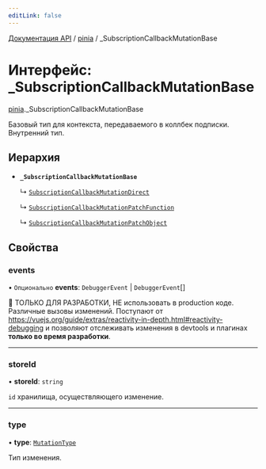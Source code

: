 ```yaml
---
editLink: false
---
```


[Документация API](../index.md) / [pinia](../modules/pinia.md) / \_SubscriptionCallbackMutationBase

# Интерфейс: \_SubscriptionCallbackMutationBase

[pinia](../modules/pinia.md)._SubscriptionCallbackMutationBase

Базовый тип для контекста, передаваемого в коллбек подписки. Внутренний тип.

## Иерархия

- **`_SubscriptionCallbackMutationBase`**

  ↳ [`SubscriptionCallbackMutationDirect`](pinia.SubscriptionCallbackMutationDirect.md)

  ↳ [`SubscriptionCallbackMutationPatchFunction`](pinia.SubscriptionCallbackMutationPatchFunction.md)

  ↳ [`SubscriptionCallbackMutationPatchObject`](pinia.SubscriptionCallbackMutationPatchObject.md)

## Свойства

### events

• `Опционально` **events**: `DebuggerEvent` \| `DebuggerEvent`[]

🔴 ТОЛЬКО ДЛЯ РАЗРАБОТКИ, НЕ использовать в production коде. Различные вызовы изменений. Поступают от https://vuejs.org/guide/extras/reactivity-in-depth.html#reactivity-debugging и позволяют отслеживать изменения в devtools и плагинах **только во время разработки**.

___

### storeId

• **storeId**: `string`

`id` хранилища, осуществляющего изменение.

___

### type

• **type**: [`MutationType`](../enums/pinia.MutationType.md)

Тип изменения.
